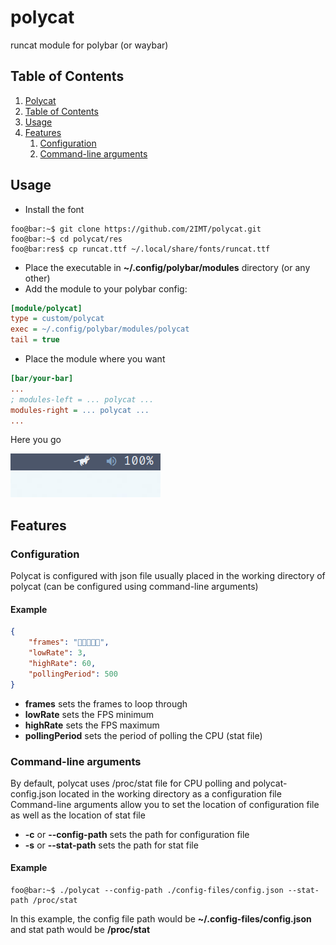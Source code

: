 # polycat <a id="polycat"></a>
runcat module for polybar (or waybar)

## Table of Contents <a id="table-of-contents"></a>
1. [Polycat](#polycat)
2. [Table of Contents](#table-of-contents)
3. [Usage](#usage)
4. [Features](#features)
    1. [Configuration](#features-configuration)
    2. [Command-line arguments](#features-arguments)

## Usage <a id="usage"></a>
- Install the font
```console
foo@bar:~$ git clone https://github.com/2IMT/polycat.git
foo@bar:~$ cd polycat/res
foo@bar:res$ cp runcat.ttf ~/.local/share/fonts/runcat.ttf
```
- Place the executable in **~/.config/polybar/modules** directory (or any other)
- Add the module to your polybar config:
```ini
[module/polycat]
type = custom/polycat
exec = ~/.config/polybar/modules/polycat
tail = true
```
- Place the module where you want
```ini
[bar/your-bar]
...
; modules-left = ... polycat ...
modules-right = ... polycat ...
...
```
Here you go

![polycat demo animation](res/polycat-demo.gif)

## Features <a id="features"></a>
### Configuration <a id="features-configuration"></a>
Polycat is configured with json file usually placed in the working directory of polycat (can be configured using command-line arguments)

#### Example
```json
{
    "frames": "",
    "lowRate": 3,
    "highRate": 60,
    "pollingPeriod": 500
}
```

- **frames** sets the frames to loop through
- **lowRate** sets the FPS minimum
- **highRate** sets the FPS maximum
- **pollingPeriod** sets the period of polling the CPU (stat file)

### Command-line arguments <a id="features-arguments"></a>
By default, polycat uses /proc/stat file for CPU polling and polycat-config.json located in the working directory as a configuration file
Command-line arguments allow you to set the location of configuration file as well as the location of stat file
- **-c** or **--config-path** sets the path for configuration file
- **-s** or **--stat-path** sets the path for stat file

#### Example
```console
foo@bar:~$ ./polycat --config-path ./config-files/config.json --stat-path /proc/stat
```
In this example, the config file path would be **~/.config-files/config.json** and stat path would be **/proc/stat**

